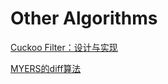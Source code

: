 # Other Algorithms


[Cuckoo Filter：设计与实现]("http://coolshell.cn/articles/17225.html")


[MYERS的diff算法]("http://www.tuicool.com/articles/fAVnEf")

